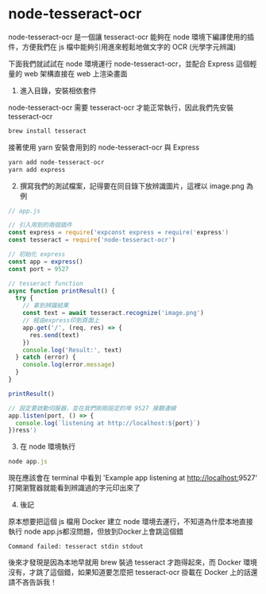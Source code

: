# node-tesseract-ocr

node-tesseract-ocr 是一個讓 tesseract-ocr 能夠在 node 環境下編譯使用的插件，方便我們在 js 檔中能夠引用進來輕鬆地做文字的 OCR (光學字元辨識)

下面我們就試試在 node 環境運行 node-tesseract-ocr，並配合 Express 這個輕量的 web 架構直接在 web 上渲染畫面

1. 進入目錄，安裝相依套件

node-tesseract-ocr 需要 tesseract-ocr 才能正常執行，因此我們先安裝 tesseract-ocr

```jsx
brew install tesseract
```

接著使用 yarn 安裝會用到的 node-tesseract-ocr 與 Express

```jsx
yarn add node-tesseract-ocr
yarn add express
```

2.  撰寫我們的測試檔案，記得要在同目錄下放辨識圖片，這裡以 image.png 為例

```jsx
// app.js

// 引入用到的兩個插件
const express = require('expconst express = require('express')
const tesseract = require('node-tesseract-ocr')

// 初始化 express
const app = express()
const port = 9527

// tesseract function
async function printResult() {
  try {
    // 拿到辨識結果
    const text = await tesseract.recognize('image.png')
    // 經由express印到頁面上
    app.get('/', (req, res) => {
      res.send(text)
    })
    console.log('Result:', text)
  } catch (error) {
    console.log(error.message)
  }
}

printResult()

// 設定要啟動伺服器，並在我們剛剛設定的埠 9527 接聽連線
app.listen(port, () => {
  console.log(`listening at http://localhost:${port}`)
})ress')
```

3. 在 node 環境執行

```jsx
node app.js
```

現在應該會在 terminal 中看到 'Example app listening at [http://localhost:](http://localhost:3000/)9527'
打開瀏覽器就能看到辨識過的字元印出來了

4. 後記

原本想要把這個 js 檔用 Docker 建立 node 環境去運行，不知道為什麼本地直接執行 node app.js都沒問題，但放到Docker上會跳這個錯

`Command failed: tesseract stdin stdout`

後來才發現是因為本地早就用 brew 裝過 tesseract 才跑得起來，而 Docker 環境沒有，才跳了這個錯，如果知道要怎麼把 tesseract-ocr 掛載在 Docker 上的話還請不吝告訴我！